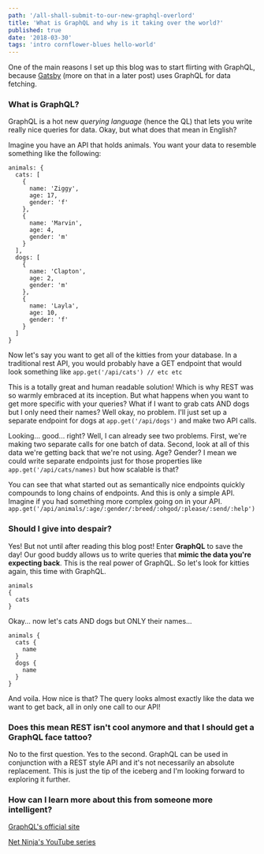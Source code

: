 ```yaml
---
path: '/all-shall-submit-to-our-new-graphql-overlord'
title: 'What is GraphQL and why is it taking over the world?'
published: true
date: '2018-03-30'
tags: 'intro cornflower-blues hello-world'
---
```


One of the main reasons I set up this blog was to start flirting with GraphQL, because [Gatsby](https://www.gatsbyjs.org/) (more on that in a later post) uses GraphQL for data fetching.

### What is GraphQL?

GraphQL is a hot new _querying language_ (hence the QL) that lets you write really nice queries for data. Okay, but what does that mean in English?

Imagine you have an API that holds animals. You want your data to resemble something like the following:

```
animals: {
  cats: [
    {
      name: 'Ziggy',
      age: 17,
      gender: 'f'
    },
    {
      name: 'Marvin',
      age: 4,
      gender: 'm'
    }
  ],
  dogs: [
    {
      name: 'Clapton',
      age: 2,
      gender: 'm'
    },
    {
      name: 'Layla',
      age: 10,
      gender: 'f'
    }
  ]
}
```

Now let's say you want to get all of the kitties from your database. In a traditional rest API, you would probably have a GET endpoint that would look something like 
`app.get('/api/cats') // etc etc`
 
This is a totally great and human readable solution! Which is why REST was so warmly embraced at its inception. But what happens when you want to get more specific with your queries? What if I want to grab cats AND dogs but I only need their names?  Well okay, no problem. I'll just set up a separate endpoint for dogs at `app.get('/api/dogs')` and make two API calls.

Looking... good... right? Well, I can already see two problems. First, we're making two separate calls for one batch of data. Second, look at all of this data we're getting back that we're not using. Age? Gender? I mean we could write separate endpoints just for those properties like `app.get('/api/cats/names)` but how scalable is that?

You can see that what started out as semantically nice endpoints quickly compounds to long chains of endpoints. And this is only a simple API. Imagine if you had something more complex going on in your API. `app.get('/api/animals/:age/:gender/:breed/:ohgod/:please/:send/:help')`

### Should I give into despair?

Yes! But not until after reading this blog post! Enter __GraphQL__ to save the day! Our good buddy allows us to write queries that __mimic the data you're expecting back__. This is the real power of GraphQL. So let's look for kitties again, this time with GraphQL.

```
animals
{
  cats
}
```

Okay... now let's cats AND dogs but ONLY their names...

```
animals {
  cats {
    name
  }
  dogs {
    name
  }
}
```

And voila. How nice is that? The query looks almost exactly like the data we want to get back, all in only one call to our API!


### Does this mean REST isn't cool anymore and that I should get a GraphQL face tattoo?
No to the first question. Yes to the second. GraphQL can be used in conjunction with a REST style API and it's not necessarily an absolute replacement. This is just the tip of the iceberg and I'm looking forward to exploring it further.

### How can I learn more about this from someone more intelligent?
[GraphQL's official site](https://graphql.org/)

[Net Ninja's YouTube series](https://www.youtube.com/watch?v=Y0lDGjwRYKw)